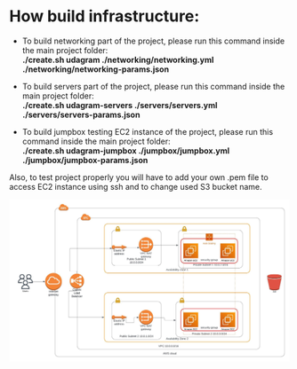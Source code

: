 # How build infrastructure:

* To build networking part of the project, please run this command inside the main project folder:
<br><b>./create.sh udagram ./networking/networking.yml ./networking/networking-params.json</b>

* To build servers part of the project, please run this command inside the main project folder: 
<br><b>./create.sh udagram-servers ./servers/servers.yml ./servers/servers-params.json</b>

* To build jumpbox testing EC2 instance of the project, please run this command inside the main project folder: 
<br><b>./create.sh udagram-jumpbox ./jumpbox/jumpbox.yml ./jumpbox/jumpbox-params.json</b> 

Also, to test project properly you will have to add your own .pem file to access EC2 instance using ssh and to change used S3 bucket name.

![alt text](./My%20Udacity%20Diagram.jpeg)